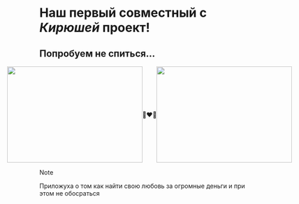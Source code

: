 # Наш первый совместный с ***Кирюшей*** проект!
## Попробуем не спиться...
<div style="display: flex; justify-content: center; align-items: center; flex-direction: row">
  <div>
    <img
    width="310"
    height="220"
    src="https://github.com/kirill2000121212/AiryLight/assets/123495483/2b373976-1f60-4423-863a-4aa2183abd5f"
  />
  </div><div>👨‍❤️‍👨</div><div><img width="310" height="220" src="https://github.com/kirill2000121212/AiryLight/assets/123495483/80756793-0be7-4355-b0d6-808fa84d0a00"/>
  </div>
</div>

>[!NOTE]
>Приложуха о том как найти свою любовь за огромные деньги и при этом не обосраться
